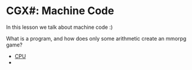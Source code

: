 # CGX#: Machine Code

In this lesson we talk about machine code :)

What is a program, and how does only some arithmetic create an mmorpg game?

 - [CPU]()
 - 